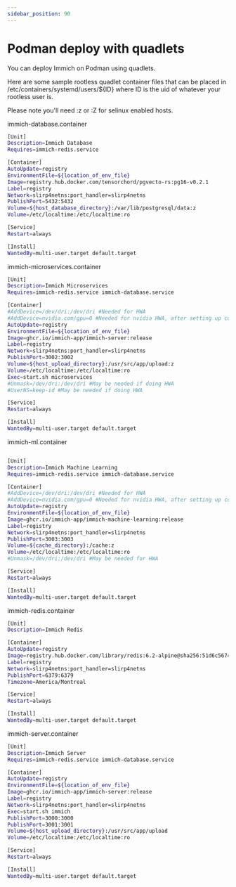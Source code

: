 ```yaml
---
sidebar_position: 90
---
```


# Podman deploy with quadlets

You can deploy Immich on Podman using quadlets.

Here are some sample rootless quadlet container files that can be placed in /etc/containers/systemd/users/${ID} where ID is the uid of whatever your rootless user is.

Please note you'll need :z or :Z for selinux enabled hosts.

immich-database.container
```bash
[Unit]
Description=Immich Database
Requires=immich-redis.service

[Container]
AutoUpdate=registry
EnvironmentFile=${location_of_env_file}
Image=registry.hub.docker.com/tensorchord/pgvecto-rs:pg16-v0.2.1
Label=registry
Network=slirp4netns:port_handler=slirp4netns
PublishPort=5432:5432
Volume=${host_database_directory}:/var/lib/postgresql/data:z
Volume=/etc/localtime:/etc/localtime:ro

[Service]
Restart=always

[Install]
WantedBy=multi-user.target default.target
```

immich-microservices.container
```bash
[Unit]
Description=Immich Microservices
Requires=immich-redis.service immich-database.service

[Container]
#AddDevice=/dev/dri:/dev/dri #Needed for HWA
#AddDevice=nvidia.com/gpu=0 #Needed for nvidia HWA, after setting up container tools
AutoUpdate=registry
EnvironmentFile=${location_of_env_file}
Image=ghcr.io/immich-app/immich-server:release
Label=registry
Network=slirp4netns:port_handler=slirp4netns
PublishPort=3002:3002
Volume=${host_upload_directory}:/usr/src/app/upload:z
Volume=/etc/localtime:/etc/localtime:ro
Exec=start.sh microservices
#Unmask=/dev/dri:/dev/dri #May be needed if doing HWA
#UserNS=keep-id #May be needed if doing HWA

[Service]
Restart=always

[Install]
WantedBy=multi-user.target default.target
```

immich-ml.container
```bash

[Unit]
Description=Immich Machine Learning
Requires=immich-redis.service immich-database.service

[Container]
#AddDevice=/dev/dri:/dev/dri #Needed for HWA
#AddDevice=nvidia.com/gpu=0 #Needed for nvidia HWA, after setting up container tools
AutoUpdate=registry
EnvironmentFile=${location_of_env_file}
Image=ghcr.io/immich-app/immich-machine-learning:release
Label=registry
Network=slirp4netns:port_handler=slirp4netns
PublishPort=3003:3003
Volume=${cache_directory}:/cache:z
Volume=/etc/localtime:/etc/localtime:ro
#Unmask=/dev/dri:/dev/dri #May be needed for HWA

[Service]
Restart=always

[Install]
WantedBy=multi-user.target default.target
```

immich-redis.container
```bash
[Unit]
Description=Immich Redis

[Container]
AutoUpdate=registry
Image=registry.hub.docker.com/library/redis:6.2-alpine@sha256:51d6c56749a4243096327e3fb964a48ed92254357108449cb6e23999c37773c5
Label=registry
Network=slirp4netns:port_handler=slirp4netns
PublishPort=6379:6379
Timezone=America/Montreal

[Service]
Restart=always

[Install]
WantedBy=multi-user.target default.target
```

immich-server.container
```bash
[Unit]
Description=Immich Server
Requires=immich-redis.service immich-database.service

[Container]
AutoUpdate=registry
EnvironmentFile=${location_of_env_file}
Image=ghcr.io/immich-app/immich-server:release
Label=registry
Network=slirp4netns:port_handler=slirp4netns
Exec=start.sh immich
PublishPort=3000:3000
PublishPort=3001:3001
Volume=${host_upload_directory}:/usr/src/app/upload
Volume=/etc/localtime:/etc/localtime:ro

[Service]
Restart=always

[Install]
WantedBy=multi-user.target default.target
```
